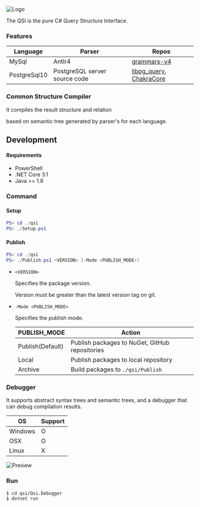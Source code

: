![Logo](https://github.com/chequer-io/qsi/blob/master/Resources/logo-256.png?raw=true)

The QSI is the pure C# Query Structure Interface.

### Features

|Language|Parser|Repos|
|--|--|--|
|MySql|Antlr4|[grammars-v4](https://github.com/antlr/grammars-v4)|
|PostgreSql10|PostgreSQL server source code|[libpg_query](https://github.com/lfittl/libpg_query), [ChakraCore](https://github.com/microsoft/ChakraCore)|


### Common Structure Compiler
It compiles the result structure and relation 

based on semantic tree generated by parser's  for each language.

## Development

#### Requirements

- PowerShell
- .NET Core 3.1
- Java >= 1.8

### Command

#### Setup

```ps1
PS> cd ./qsi
PS> ./Setup.ps1
```

#### Publish

```ps1
PS> cd ./qsi
PS> ./Publish.ps1 <VERSION> [-Mode <PUBLISH_MODE>]
```

- `<VERSION>`

  Specifies the package version.
  
  Version must be greater than the latest version tag on git.

- `-Mode <PUBLISH_MODE>`

  Specifies the publish mode.
  
  |PUBLISH_MODE|Action|
  |--|--|
  |Publish(Default)|Publish packages to NuGet, GitHub repositories|
  |Local|Publish packages to local repository|
  |Archive|Build packages to `./qsi/Publish`|
  
  

### Debugger

It supports abstract syntax trees and semantic trees, and a debugger that can debug compilation results.

|OS|Support|
|--|--|
|Windows|O|
|OSX|O|
|Linux|X|

![Preview](https://github.com/chequer-io/qsi/blob/master/Qsi.Debugger/Screenshot.png?raw=true)

### Run
```sh
$ cd qsi/Qsi.Debugger
$ dotnet run
```
